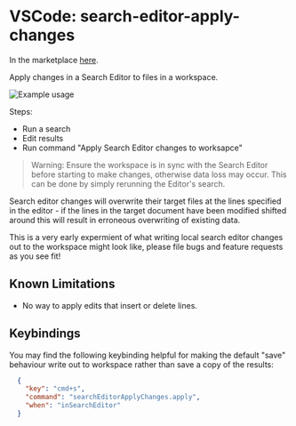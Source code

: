 # VSCode: search-editor-apply-changes

In the marketplace [here](https://marketplace.visualstudio.com/items?itemName=jakearl.search-editor-apply-changes).

Apply changes in a Search Editor to files in a workspace.

![Example usage](https://raw.githubusercontent.com/JacksonKearl/vscode-search-editor-apply-changes/master/demo.gif)

Steps:
- Run a search
- Edit results
- Run command "Apply Search Editor changes to worksapce"

> Warning: Ensure the workspace is in sync with the Search Editor before starting to make changes, otherwise data loss may occur. This can be done by simply rerunning the Editor's search.

Search editor changes will overwrite their target files at the lines specified in the editor - if the lines in the target document have been modified shifted around this will result in erroneous overwriting of existing data.

This is a very early expermient of what writing local search editor changes out to the workspace might look like, please file bugs and feature requests as you see fit!

## Known Limitations
- No way to apply edits that insert or delete lines.

## Keybindings
You may find the following keybinding helpful for making the default "save" behaviour write out to workspace rather than save a copy of the results:

```json
  {
    "key": "cmd+s",
    "command": "searchEditorApplyChanges.apply",
    "when": "inSearchEditor"
  }
```